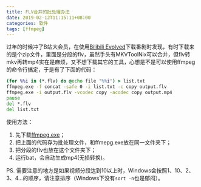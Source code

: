 ```yaml
---
title: FLV合并的批处理办法
date: 2019-02-12T11:15:11+08:00
categories: 软件
tags: [ffmpeg]
---
```


过年的时候冲了B站大会员，在使用[Bilibili Evolved](https://github.com/the1812/Bilibili-Evolved)下载番剧时发现，有时下载来的是个zip文件，里面是分段的flv，虽然手头有MKVToolNix可以合并，但flv转mkv再转mp4实在是麻烦，又不想下载其它的工具，心想是不是可以使用ffmpeg的命令行搞定，于是有了下面的代码：

```bat
(for %%i in (*.flv) do @echo file '%%i') > list.txt
ffmpeg.exe -f concat -safe 0 -i list.txt -c copy output.flv
ffmpeg.exe -i output.flv -vcodec copy -acodec copy output.mp4
pause
del *.flv
del list.txt
```

使用方法：<!--more-->

1. 先下载[ffmpeg.exe](https://www.ffmpeg.org/download.html#build-windows)；
2. 把上面的代码存为批处理文件，和ffmepg.exe放在同一文件夹下；
3. 把分段的flv也放在这个文件夹下；
4. 运行bat，会自动生成mp4(无损转换)。

PS. 需要注意的地方是如果视频分段达到10以上时，Windows会按照1、10、2、3、4...的顺序，请注意排序（Windows下没有`sort -n`也是郁闷）。

